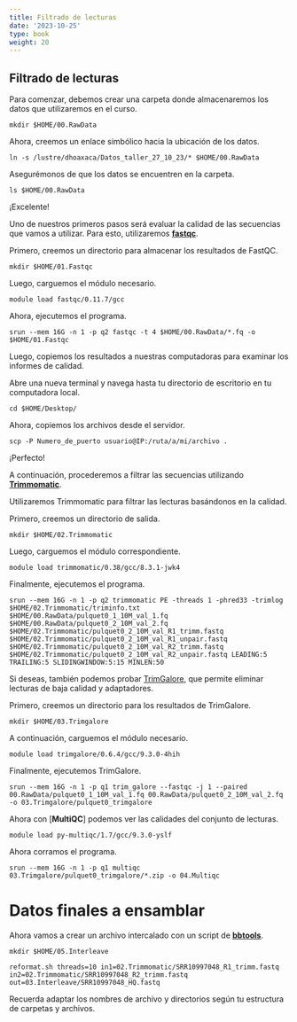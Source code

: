 ```yaml
---
title: Filtrado de lecturas
date: '2023-10-25'
type: book
weight: 20
---
```


## Filtrado de lecturas

Para comenzar, debemos crear una carpeta donde almacenaremos los datos que utilizaremos en el curso.

```
mkdir $HOME/00.RawData
```

Ahora, creemos un enlace simbólico hacia la ubicación de los datos.

```
ln -s /lustre/dhoaxaca/Datos_taller_27_10_23/* $HOME/00.RawData
```

Asegurémonos de que los datos se encuentren en la carpeta.

```
ls $HOME/00.RawData
```

¡Excelente!

Uno de nuestros primeros pasos será evaluar la calidad de las secuencias que vamos a utilizar. Para esto, utilizaremos [**fastqc**](https://www.bioinformatics.babraham.ac.uk/projects/fastqc/).

Primero, creemos un directorio para almacenar los resultados de FastQC.

```
mkdir $HOME/01.Fastqc
```

Luego, carguemos el módulo necesario.

```
module load fastqc/0.11.7/gcc
```

Ahora, ejecutemos el programa.

```
srun --mem 16G -n 1 -p q2 fastqc -t 4 $HOME/00.RawData/*.fq -o $HOME/01.Fastqc
```

Luego, copiemos los resultados a nuestras computadoras para examinar los informes de calidad.

Abre una nueva terminal y navega hasta tu directorio de escritorio en tu computadora local.

```
cd $HOME/Desktop/
```

Ahora, copiemos los archivos desde el servidor.

```
scp -P Numero_de_puerto usuario@IP:/ruta/a/mi/archivo .
```

¡Perfecto!

A continuación, procederemos a filtrar las secuencias utilizando [**Trimmomatic**](http://www.usadellab.org/cms/?page=trimmomatic).

Utilizaremos Trimmomatic para filtrar las lecturas basándonos en la calidad.

Primero, creemos un directorio de salida.

```
mkdir $HOME/02.Trimmomatic
```

Luego, carguemos el módulo correspondiente.

```
module load trimmomatic/0.38/gcc/8.3.1-jwk4
```

Finalmente, ejecutemos el programa.

```
srun --mem 16G -n 1 -p q2 trimmomatic PE -threads 1 -phred33 -trimlog $HOME/02.Trimmomatic/triminfo.txt $HOME/00.RawData/pulquet0_1_10M_val_1.fq $HOME/00.RawData/pulquet0_2_10M_val_2.fq $HOME/02.Trimmomatic/pulquet0_2_10M_val_R1_trimm.fastq $HOME/02.Trimmomatic/pulquet0_2_10M_val_R1_unpair.fastq $HOME/02.Trimmomatic/pulquet0_2_10M_val_R2_trimm.fastq $HOME/02.Trimmomatic/pulquet0_2_10M_val_R2_unpair.fastq LEADING:5 TRAILING:5 SLIDINGWINDOW:5:15 MINLEN:50
```

Si deseas, también podemos probar  [TrimGalore](https://github.com/FelixKrueger/TrimGalore/blob/master/Docs/Trim_Galore_User_Guide.md), que permite eliminar lecturas de baja calidad y adaptadores.

Primero, creemos un directorio para los resultados de TrimGalore.

```
mkdir $HOME/03.Trimgalore
```

A continuación, carguemos el módulo necesario.

```
module load trimgalore/0.6.4/gcc/9.3.0-4hih
```

Finalmente, ejecutemos TrimGalore.

```
srun --mem 16G -n 1 -p q1 trim_galore --fastqc -j 1 --paired 00.RawData/pulquet0_1_10M_val_1.fq 00.RawData/pulquet0_2_10M_val_2.fq -o 03.Trimgalore/pulquet0_trimgalore
```

Ahora con [**MultiQC**] podemos ver las calidades del conjunto de lecturas.

```
module load py-multiqc/1.7/gcc/9.3.0-yslf
```

Ahora corramos el programa.

```
srun --mem 16G -n 1 -p q1 multiqc 03.Trimgalore/pulquet0_trimgalore/*.zip -o 04.Multiqc
```

# Datos finales a ensamblar 

Ahora vamos a crear un archivo intercalado con un script de [**bbtools**](https://jgi.doe.gov/data-and-tools/software-tools/bbtools/).

```
mkdir $HOME/05.Interleave
```

```
reformat.sh threads=10 in1=02.Trimmomatic/SRR10997048_R1_trimm.fastq in2=02.Trimmomatic/SRR10997048_R2_trimm.fastq out=03.Interleave/SRR10997048_HQ.fastq
```

Recuerda adaptar los nombres de archivo y directorios según tu estructura de carpetas y archivos.

